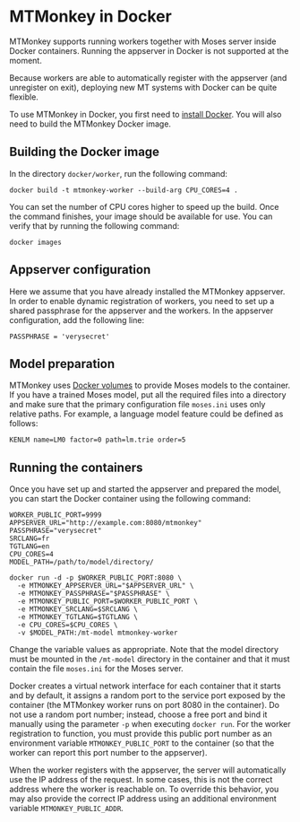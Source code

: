 MTMonkey in Docker
==================

MTMonkey supports running workers together with Moses server inside Docker
containers. Running the appserver in Docker is not supported at the moment.

Because workers are able to automatically register with the appserver (and
unregister on exit), deploying new MT systems with Docker can be quite flexible.

To use MTMonkey in Docker, you first need to [install
Docker](https://docs.docker.com/engine/installation/). You will also need to
build the MTMonkey Docker image.

Building the Docker image
-------------------------

In the directory `docker/worker`, run the following command:

```
docker build -t mtmonkey-worker --build-arg CPU_CORES=4 .
```

You can set the number of CPU cores higher to speed up the build. Once the
command finishes, your image should be available for use. You can verify that by
running the following command:

```
docker images
```

Appserver configuration
-----------------------

Here we assume that you have already installed the MTMonkey appserver. In order
to enable dynamic registration of workers, you need to set up a shared
passphrase for the appserver and the workers. In the appserver configuration,
add the following line:

```
PASSPHRASE = 'verysecret'
```

Model preparation
-----------------

MTMonkey uses [Docker
volumes](https://docs.docker.com/engine/tutorials/dockervolumes/) to provide
Moses models to the container. If you have a trained Moses model, put all the
required files into a directory and make sure that the primary configuration
file `moses.ini` uses only relative paths. For example, a language model feature
could be defined as follows:

```
KENLM name=LM0 factor=0 path=lm.trie order=5
```

Running the containers
----------------------

Once you have set up and started the appserver and prepared the model, you can
start the Docker container using the following command:

```
WORKER_PUBLIC_PORT=9999
APPSERVER_URL="http://example.com:8080/mtmonkey"
PASSPHRASE="verysecret"
SRCLANG=fr
TGTLANG=en
CPU_CORES=4
MODEL_PATH=/path/to/model/directory/

docker run -d -p $WORKER_PUBLIC_PORT:8080 \
  -e MTMONKEY_APPSERVER_URL="$APPSERVER_URL" \
  -e MTMONKEY_PASSPHRASE="$PASSPHRASE" \
  -e MTMONKEY_PUBLIC_PORT=$WORKER_PUBLIC_PORT \
  -e MTMONKEY_SRCLANG=$SRCLANG \
  -e MTMONKEY_TGTLANG=$TGTLANG \
  -e CPU_CORES=$CPU_CORES \
  -v $MODEL_PATH:/mt-model mtmonkey-worker
```

Change the variable values as appropriate. Note that the model directory must be
mounted in the `/mt-model` directory in the container and that it must contain
the file `moses.ini` for the Moses server.

Docker creates a virtual network interface for each container that it starts and
by default, it assigns a random port to the service port exposed by the
container (the MTMonkey worker runs on port 8080 in the container). Do not use a
random port number; instead, choose a free port and bind it manually using the
parameter `-p` when executing `docker run`. For the worker registration to
function, you must provide this public port number as an environment variable
`MTMONKEY_PUBLIC_PORT` to the container (so that the worker can report this port
number to the appserver).

When the worker registers with the appserver, the server will automatically use
the IP address of the request. In some cases, this is not the correct address
where the worker is reachable on. To override this behavior, you may also
provide the correct IP address using an additional environment variable
`MTMONKEY_PUBLIC_ADDR`.
